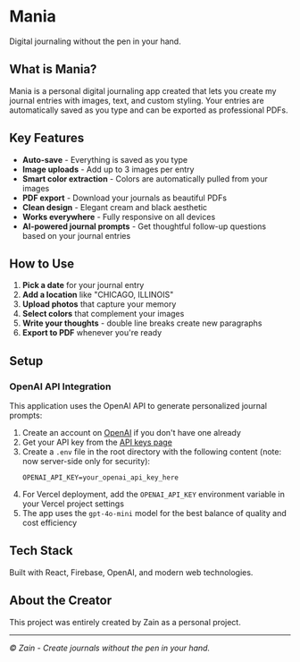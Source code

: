 # Mania

Digital journaling without the pen in your hand.

## What is Mania?

Mania is a personal digital journaling app created that lets you create my journal entries with images, text, and custom styling. Your entries are automatically saved as you type and can be exported as professional PDFs.

## Key Features

- **Auto-save** - Everything is saved as you type
- **Image uploads** - Add up to 3 images per entry
- **Smart color extraction** - Colors are automatically pulled from your images
- **PDF export** - Download your journals as beautiful PDFs
- **Clean design** - Elegant cream and black aesthetic
- **Works everywhere** - Fully responsive on all devices
- **AI-powered journal prompts** - Get thoughtful follow-up questions based on your journal entries

## How to Use

1. **Pick a date** for your journal entry
2. **Add a location** like "CHICAGO, ILLINOIS"
3. **Upload photos** that capture your memory
4. **Select colors** that complement your images
5. **Write your thoughts** - double line breaks create new paragraphs
6. **Export to PDF** whenever you're ready

## Setup

### OpenAI API Integration

This application uses the OpenAI API to generate personalized journal prompts:

1. Create an account on [OpenAI](https://openai.com) if you don't have one already
2. Get your API key from the [API keys page](https://platform.openai.com/account/api-keys)
3. Create a `.env` file in the root directory with the following content (note: now server-side only for security):
   ```
   OPENAI_API_KEY=your_openai_api_key_here
   ```
4. For Vercel deployment, add the `OPENAI_API_KEY` environment variable in your Vercel project settings
5. The app uses the `gpt-4o-mini` model for the best balance of quality and cost efficiency

## Tech Stack

Built with React, Firebase, OpenAI, and modern web technologies.

## About the Creator

This project was entirely created by Zain as a personal project. 

---

*© Zain - Create journals without the pen in your hand.*
